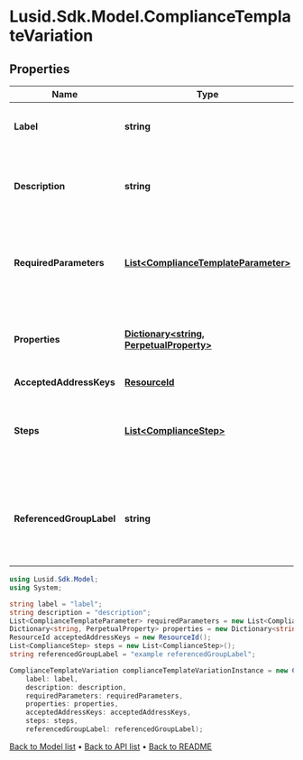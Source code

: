 # Lusid.Sdk.Model.ComplianceTemplateVariation

## Properties

Name | Type | Description | Notes
------------ | ------------- | ------------- | -------------
**Label** | **string** | Label of a Compliance Template Variation | 
**Description** | **string** | The description of the Compliance Template Variation | 
**RequiredParameters** | [**List&lt;ComplianceTemplateParameter&gt;**](ComplianceTemplateParameter.md) | A parameter required by a Compliance Template Variation | 
**Properties** | [**Dictionary&lt;string, PerpetualProperty&gt;**](PerpetualProperty.md) | Properties associated with the Compliance Template Variation | 
**AcceptedAddressKeys** | [**ResourceId**](ResourceId.md) |  | 
**Steps** | [**List&lt;ComplianceStep&gt;**](ComplianceStep.md) | The steps expressed in this template, with their required parameters | 
**ReferencedGroupLabel** | **string** | The label of a given referenced group in a Compliance Rule Template Variation | [optional] 

```csharp
using Lusid.Sdk.Model;
using System;

string label = "label";
string description = "description";
List<ComplianceTemplateParameter> requiredParameters = new List<ComplianceTemplateParameter>();
Dictionary<string, PerpetualProperty> properties = new Dictionary<string, PerpetualProperty>();
ResourceId acceptedAddressKeys = new ResourceId();
List<ComplianceStep> steps = new List<ComplianceStep>();
string referencedGroupLabel = "example referencedGroupLabel";

ComplianceTemplateVariation complianceTemplateVariationInstance = new ComplianceTemplateVariation(
    label: label,
    description: description,
    requiredParameters: requiredParameters,
    properties: properties,
    acceptedAddressKeys: acceptedAddressKeys,
    steps: steps,
    referencedGroupLabel: referencedGroupLabel);
```

[Back to Model list](../README.md#documentation-for-models) &#8226; [Back to API list](../README.md#documentation-for-api-endpoints) &#8226; [Back to README](../README.md)

